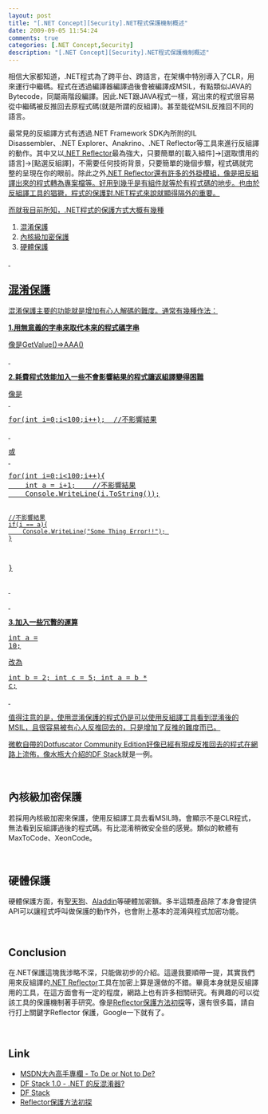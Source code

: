 ```yaml
---
layout: post
title: "[.NET Concept][Security].NET程式保護機制概述"
date: 2009-09-05 11:54:24
comments: true
categories: [.NET Concept,Security]
description: "[.NET Concept][Security].NET程式保護機制概述"
---
```

<p>相信大家都知道，.NET程式為了跨平台、跨語言，在架構中特別導入了CLR，用來運行中繼碼。程式在透過編譯器編譯過後會被編譯成MSIL，有點類似JAVA的Bytecode，同屬兩階段編譯。因此.NET跟JAVA程式一樣，寫出來的程式很容易從中繼碼被反推回去原程式碼(就是所謂的反組譯)。甚至能從MSIL反推回不同的語言。</p><p>最常見的反組譯方式有透過.NET Framework SDK內所附的IL Disassembler、.NET Explorer、Anakrino、.NET Reflector</a>等工具來進行反組譯的動作。其中又以<a target="_blank" href="http://www.red-gate.com/products/reflector/">.NET Reflector</a>最為強大，只要簡單的[載入組件]→[選取慣用的語言]→[點選反組譯]，不需要任何技術背景，只要簡單的幾個步驟，程式碼就完整的呈現在你的眼前。除此之外<a target="_blank" href="http://www.red-gate.com/products/reflector/">.NET Reflector還有許多的外掛模組，像是把反組譯出來的程式轉為專案檔等。好用到幾乎是有組件就等於有程式碼的地步。也由於反組譯工具的猖獗，程式的保護對.NET程式來說就顯得隔外的重要。</p><p>而就我目前所知，.NET程式的保護方式大概有幾種</p><ol><li>混淆保護</li><li>內核級加密保護</li><li>硬體保護</li></ol><p> </p><h2>混淆保護</h2><p>混淆保護主要的功能就是增加有心人解碼的難度。通常有幾種作法：</p><p><strong>1.用無意義的字串來取代本來的程式碼字串 </strong></p><p>像是GetValue()=&gt;AAA()</p><p> </p><p><strong>2.耗費程式效能加入一些不會影響結果的程式讓返組譯變得困難 </strong></p><p>像是 <br /> </p><div style="padding-bottom: 0px; margin: 0px; padding-left: 0px; padding-right: 0px; display: inline; float: none; padding-top: 0px" id="scid:812469c5-0cb0-4c63-8c15-c81123a09de7:948e6d4a-1d34-4ac1-9fa0-a229bc91bff2" class="wlWriterEditableSmartContent"><pre class="c#:nocontrols" name="code">
for(int i=0;i&lt;100;i++);  //不影響結果</pre></div><p> </p><p>或 <br /> </p><div style="padding-bottom: 0px; margin: 0px; padding-left: 0px; padding-right: 0px; display: inline; float: none; padding-top: 0px" id="scid:812469c5-0cb0-4c63-8c15-c81123a09de7:9f6b49fe-6f21-4dd7-9739-c8ddc5120798" class="wlWriterEditableSmartContent"><pre class="c#:nocontrols" name="code">
for(int i=0;i&lt;100;i++){
    int a = i+1;    //不影響結果
    Console.WriteLine(i.ToString());

    //不影響結果
    if(i == a){
        Console.WriteLine("Some Thing Error!!"); 
    }
}</pre></div><p> </p><p> </p><p><strong>3.加入一些冗贅的運算</strong></p><div style="padding-bottom: 0px; margin: 0px; padding-left: 0px; padding-right: 0px; display: inline; float: none; padding-top: 0px" id="scid:812469c5-0cb0-4c63-8c15-c81123a09de7:c2f669cc-46ab-4e44-8842-71decd7bdb7b" class="wlWriterEditableSmartContent"><pre class="c#:nocontrols" name="code">
int a = 10;</pre></div><p>改為</p><div style="padding-bottom: 0px; margin: 0px; padding-left: 0px; padding-right: 0px; display: inline; float: none; padding-top: 0px" id="scid:812469c5-0cb0-4c63-8c15-c81123a09de7:1747ed7a-586f-446e-917a-f3d9302b683f" class="wlWriterEditableSmartContent"><pre class="c#:nocontrols" name="code">
int b = 2; 
int c = 5; 
int a = b * c;</pre></div><p> </p><p>值得注意的是，使用混淆保護的程式仍是可以使用反組譯工具看到混淆後的MSIL，且很容易被有心人反推回去的，只是增加了反推的難度而已。</p><p>微軟自帶的Dotfuscator Community Edition好像已經有現成反推回去的程式在網路上流佈，像水瓶大介紹的DF Stack</a>就是一例。</p><p> </p><h2>內核級加密保護</h2><p>若採用內核級加密來保護，使用反組譯工具去看MSIL時。會顯示不是CLR程式，無法看到反組譯過後的程式碼。有比混淆稍微安全些的感覺。類似的軟體有MaxToCode、XeonCode。</p><p> </p><h2>硬體保護</h2><p>硬體保護方面，有<a target="_blank" href="http://www.safenet-inc.com/products/sentinel/hardware_keys.asp">聖天狗</a>、<a target="_blank" href="http://www.aladdin.com/">Aladdin</a>等硬體加密鎖。多半這類產品除了本身會提供API可以讓程式呼叫做保護的動作外，也會附上基本的混淆與程式加密功能。</p><p> </p><h2>Conclusion</h2><p>在.NET保護這塊我涉略不深，只能做初步的介紹。這邊我要順帶一提，其實我們用來反組譯的<a target="_blank" href="http://www.red-gate.com/products/reflector/">.NET Reflector</a>工具在加密上算是還做的不錯。畢竟本身就是反組譯用的工具，在這方面會有一定的程度，網路上也有許多相關研究。有興趣的可以從該工具的保護機制著手研究。像是<a target="_blank" href="http://www.cnblogs.com/smalldust/archive/2006/07/17/452724.html">Reflector保護方法初探</a>等，還有很多篇，請自行打上關鍵字Reflector 保護，Google一下就有了。</p><p> </p><h2>Link</h2><ul><li><a target="_blank" href="http://www.microsoft.com/taiwan/msdn/columns/DoNet/ToDeoNottoDe.htm">MSDN大內高手專欄 - To De or Not to De?</a> </li><li><a target="_blank" href="http://www.dotblogs.com.tw/chhuang/archive/2008/03/18/1783.aspx">DF Stack 1.0 - .NET 的反混淆器?</a></li><li><a target="_blank" href="http://www.dfstack.com/">DF Stack</a></li><li><a target="_blank" href="http://www.cnblogs.com/smalldust/archive/2006/07/17/452724.html">Reflector保護方法初探</li></ul>